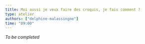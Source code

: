 ```yaml
---
title: Moi aussi je veux faire des croquis, je fais comment ?
type: atelier
authors: ["delphine-malassingne"]
time: "09:00"
---
```


*To be completed*
